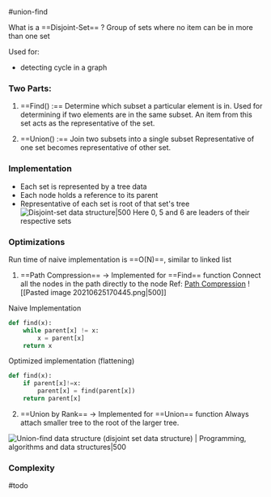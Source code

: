 #union-find

What is a ==Disjoint-Set== ?
Group of sets where no item can be in more than one set

Used for:
- detecting cycle in a graph

### Two Parts:
1. ==Find() :== 
Determine which subset a particular element is in. Used for determining if two elements are in the same subset.
An item from this set acts as the representative of the set.

2. ==Union() :==
Join two subsets into a single subset
Representative of one set becomes representative of other set.


### Implementation
- Each set is represented by a tree data
- Each node holds a reference to its parent
- Representative of each set is root of that set's tree
![Disjoint-set data structure|500](https://blog.cloudapps.io/images/lectures/disjoint_set.png)
Here 0, 5 and 6 are leaders of their respective sets


### Optimizations
Run time of naive implementation is ==O(N)==, similar to linked list

1. ==Path Compression==  -> Implemented for ==Find== function
Connect all the nodes in the path directly to the node
Ref: [Path Compression](https://www.youtube.com/watch?v=VHRhJWacxis)
![[Pasted image 20210625170445.png|500]]

Naive Implementation
```python
def find(x):
	while parent[x] != x:
		x = parent[x]
	return x
```

Optimized implementation (flattening)
```python
def find(x):
	if parent[x]!=x:
		parent[x] = find(parent[x])
	return parent[x]
```

2. ==Union by Rank== -> Implemented for ==Union== function
Always attach smaller tree to the root of the larger tree. 

![Union-find data structure (disjoint set data structure) | Programming,  algorithms and data structures|500](https://algocoding.files.wordpress.com/2014/09/uf4_union_by_rank.png)


### Complexity
#todo 